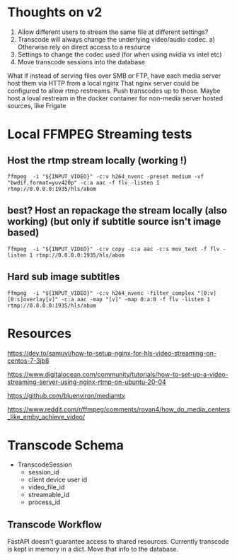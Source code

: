 # Thoughts on v2

 1. Allow different users to stream the same file at different settings?
 2. Transcode will always change the underlying video/audio codec.
   a) Otherwise rely on direct access to a resource
 3. Settings to change the codec used (for when using nvidia vs intel etc)
 4. Move transcode sessions into the database

What if instead of serving files over SMB or FTP, have each media server host them via HTTP from a local nginx 
That nginx server could be configured to allow rtmp restreams.
Push transcodes up to those.
Maybe host a loval restream in the docker container for non-media server hosted sources, like Frigate

# Local FFMPEG Streaming tests

## Host the rtmp stream locally (working !)
`ffmpeg  -i "${INPUT_VIDEO}" -c:v h264_nvenc -preset medium -vf "bwdif,format=yuv420p" -c:a aac -f flv -listen 1 rtmp://0.0.0.0:1935/hls/abom`

## best? Host an repackage the stream locally (also working) (but only if subtitle source isn't image based)
`ffmpeg  -i "${INPUT_VIDEO}" -c:v copy -c:a aac -c:s mov_text -f flv -listen 1 rtmp://0.0.0.0:1935/hls/abom`

## Hard sub image subtitles
`ffmpeg  -i "${INPUT_VIDEO}" -c:v h264_nvenc -filter_complex "[0:v][0:s]overlay[v]" -c:a aac -map "[v]" -map 0:a:0 -f flv -listen 1 rtmp://0.0.0.0:1935/hls/abom`

# Resources

https://dev.to/samuyi/how-to-setup-nginx-for-hls-video-streaming-on-centos-7-3jb8

https://www.digitalocean.com/community/tutorials/how-to-set-up-a-video-streaming-server-using-nginx-rtmp-on-ubuntu-20-04

https://github.com/bluenviron/mediamtx

https://www.reddit.com/r/ffmpeg/comments/royan4/how_do_media_centers_like_emby_achieve_video/

# Transcode Schema

- TranscodeSession
  - session_id
  - client device user id
  - video_file_id
  - streamable_id
  - process_id

## Transcode Workflow

FastAPI doesn't guarantee access to shared resources.
Currently transcode is kept in memory in a dict.
Move that info to the database.
